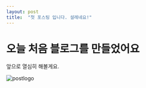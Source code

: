 ```yaml
---
layout: post
title:  "첫 포스팅 입니다. 설레네요!"
---
```


# 오늘 처음 블로그를 만들었어요

앞으로 열심히 해볼게요.          



![postlogo](../images/2023-01-26-first/postlogo.jpg)
